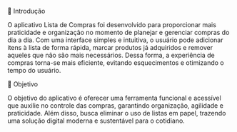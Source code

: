 📌 Introdução

O aplicativo Lista de Compras foi desenvolvido para proporcionar mais praticidade e organização no momento de planejar e gerenciar compras do dia a dia. Com uma interface simples e intuitiva, o usuário pode adicionar itens à lista de forma rápida, marcar produtos já adquiridos e remover aqueles que não são mais necessários. Dessa forma, a experiência de compras torna-se mais eficiente, evitando esquecimentos e otimizando o tempo do usuário.

🎯 Objetivo

O objetivo do aplicativo é oferecer uma ferramenta funcional e acessível que auxilie no controle das compras, garantindo organização, agilidade e praticidade. Além disso, busca eliminar o uso de listas em papel, trazendo uma solução digital moderna e sustentável para o cotidiano.
